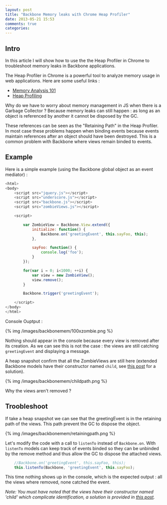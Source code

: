 ```yaml
---
layout: post
title: "Backbone Memory leaks with Chrome Heap Profiler"
date: 2013-05-21 15:53
comments: true
categories: 
---
```



Intro
---------

In this article I will show how to use the the Heap Profiler in Chrome to troubleshoot memory leaks in Backbone applications. 

The Heap Profiler in Chrome is a powerful tool to analyze memory usage in web applications. Here are some useful links :

- [Memory Analysis 101](https://developers.google.com/chrome-developer-tools/docs/memory-analysis-101)
- [Heap Profiling](https://developers.google.com/chrome-developer-tools/docs/heap-profiling)


Why do we have to worry about memory management in JS when there is a Garbage Collector ? Because memory leaks can still happen : as long as an object is referenced by another it cannot be disposed by the GC. 

These references can be seen as the "Retaining Path" in the Heap Profiler. In most case these problems happen when binding events because events maintain references after an object should have been destroyed. This is a common problem with Backbone where views remain binded to events.


Example
-----------

Here is a simple example (using the Backbone global object as an event mediator) :

```javascript
<html>
<body>
    <script src="jquery.js"></script>
    <script src="underscore.js"></script>
    <script src="backbone.js"></script>
    <script src="zombieViews.js"></script>

    <script>

        var ZombieView = Backbone.View.extend({
            initialize: function() {
                Backbone.on('greetingEvent', this.sayFoo, this);
            },

            sayFoo: function() {
                console.log('foo');
            }
        });

        for(var i = 0; i<1000; ++i) {
            var view = new ZombieView();
            view.remove();
        }

        Backbone.trigger('greetingEvent');

    </script>
</body>
</html>
```

Console Ouptput :

{% img /images/backbonemem/100xzombie.png %}

Nothing should appear in the console because every view is removed after its creation. As we can see this is not the case : the views are still catching `greetingEvent` and displaying a message. 

A heap snapshot confirm that all the ZombieViews are still here (extended Backbone models have their constructor named `child`, see [this post](/blog/2013/05/21/2013-05-21-identify-backbone-objects-constructors-in-chrome-heap-profiler/) for a solution).

{% img /images/backbonemem/childpath.png %}



Why the views aren't removed ?



Troobleshoot
----------------

If take a heap snapshot we can see that the greetingEvent is in the retaining path of the views. This path prevent the GC to dispose the object.

{% img /images/backbonemem/retainingpath.png %}

Let's modify the code with a call to `listenTo` instead of `Backbone.on`. With `listenTo` models can keep track of events binded so they can be unbinded by the remove method and thus allow the GC to dispose the attached views.


```javascript
    //Backbone.on('greetingEvent', this.sayFoo, this);
    this.listenTo(Backbone, 'greetingEvent', this.sayFoo);
```


This time nothing shows up in the console, which is the expected output : all the views where removed, none catched the event.

*Note: You must have noted that the views have their constructor named 'child' which complicate identification, a solution is provided in [this post](/blog/2013/05/21/2013-05-21-identify-backbone-objects-constructors-in-chrome-heap-profiler/).*